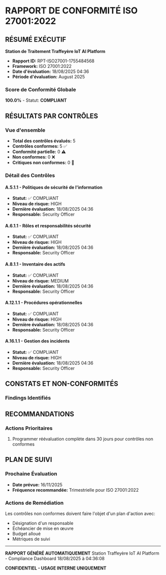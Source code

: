 
# RAPPORT DE CONFORMITÉ ISO 27001:2022

## RÉSUMÉ EXÉCUTIF

**Station de Traitement Traffeyère IoT AI Platform**
- **Rapport ID:** RPT-ISO27001-1755484568
- **Framework:** ISO 27001:2022
- **Date d'évaluation:** 18/08/2025 04:36
- **Période d'évaluation:** August 2025

### Score de Conformité Globale
**100.0%** - Statut: **COMPLIANT**

## RÉSULTATS PAR CONTRÔLES

### Vue d'ensemble
- **Total des contrôles évalués:** 5
- **Contrôles conformes:** 5 ✅
- **Conformité partielle:** 0 ⚠️
- **Non conformes:** 0 ❌
- **Critiques non conformes:** 0 🚨

### Détail des Contrôles

#### A.5.1.1 - Politiques de sécurité de l'information
- **Statut:** ✅ COMPLIANT
- **Niveau de risque:** HIGH
- **Dernière évaluation:** 18/08/2025 04:36
- **Responsable:** Security Officer

#### A.6.1.1 - Rôles et responsabilités sécurité
- **Statut:** ✅ COMPLIANT
- **Niveau de risque:** HIGH
- **Dernière évaluation:** 18/08/2025 04:36
- **Responsable:** Security Officer

#### A.8.1.1 - Inventaire des actifs
- **Statut:** ✅ COMPLIANT
- **Niveau de risque:** MEDIUM
- **Dernière évaluation:** 18/08/2025 04:36
- **Responsable:** Security Officer

#### A.12.1.1 - Procédures opérationnelles
- **Statut:** ✅ COMPLIANT
- **Niveau de risque:** HIGH
- **Dernière évaluation:** 18/08/2025 04:36
- **Responsable:** Security Officer

#### A.16.1.1 - Gestion des incidents
- **Statut:** ✅ COMPLIANT
- **Niveau de risque:** HIGH
- **Dernière évaluation:** 18/08/2025 04:36
- **Responsable:** Security Officer


## CONSTATS ET NON-CONFORMITÉS

### Findings Identifiés


## RECOMMANDATIONS

### Actions Prioritaires
1. Programmer réévaluation complète dans 30 jours pour contrôles non conformes


## PLAN DE SUIVI

### Prochaine Évaluation
- **Date prévue:** 16/11/2025
- **Fréquence recommandée:** Trimestrielle pour ISO 27001:2022

### Actions de Remédiation
Les contrôles non conformes doivent faire l'objet d'un plan d'action avec:
- Désignation d'un responsable
- Échéancier de mise en œuvre
- Budget alloué
- Métriques de suivi

---

**RAPPORT GÉNÉRÉ AUTOMATIQUEMENT**
Station Traffeyère IoT AI Platform - Compliance Dashboard
18/08/2025 à 04:36:08

**CONFIDENTIEL - USAGE INTERNE UNIQUEMENT**
